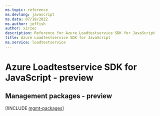```yaml
---
ms.topic: reference
ms.devlang: javascript
ms.data: 07/18/2022
ms.author: jeffish
author: xirzec
description: Reference for Azure Loadtestservice SDK for JavaScript
title: Azure Loadtestservice SDK for JavaScript
ms.service: loadtestservice
---
```

# Azure Loadtestservice SDK for JavaScript - preview

## Management packages - preview
[!INCLUDE [mgmt-packages](loadtestservice-mgmt-index.md)]
